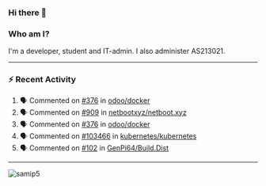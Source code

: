### Hi there 👋

### Who am I?
I'm a developer, student and IT-admin. I also administer AS213021.

---
### :zap: Recent Activity
<!--START_SECTION:activity-->
1. 🗣 Commented on [#376](https://github.com/odoo/docker/issues/376) in [odoo/docker](https://github.com/odoo/docker)
2. 🗣 Commented on [#909](https://github.com/netbootxyz/netboot.xyz/issues/909) in [netbootxyz/netboot.xyz](https://github.com/netbootxyz/netboot.xyz)
3. 🗣 Commented on [#376](https://github.com/odoo/docker/issues/376) in [odoo/docker](https://github.com/odoo/docker)
4. 🗣 Commented on [#103466](https://github.com/kubernetes/kubernetes/issues/103466) in [kubernetes/kubernetes](https://github.com/kubernetes/kubernetes)
5. 🗣 Commented on [#102](https://github.com/GenPi64/Build.Dist/issues/102) in [GenPi64/Build.Dist](https://github.com/GenPi64/Build.Dist)
<!--END_SECTION:activity-->
---

<img align="center" src="https://github-readme-stats.vercel.app/api?username=samip5&show_icons=true" alt="samip5" />
